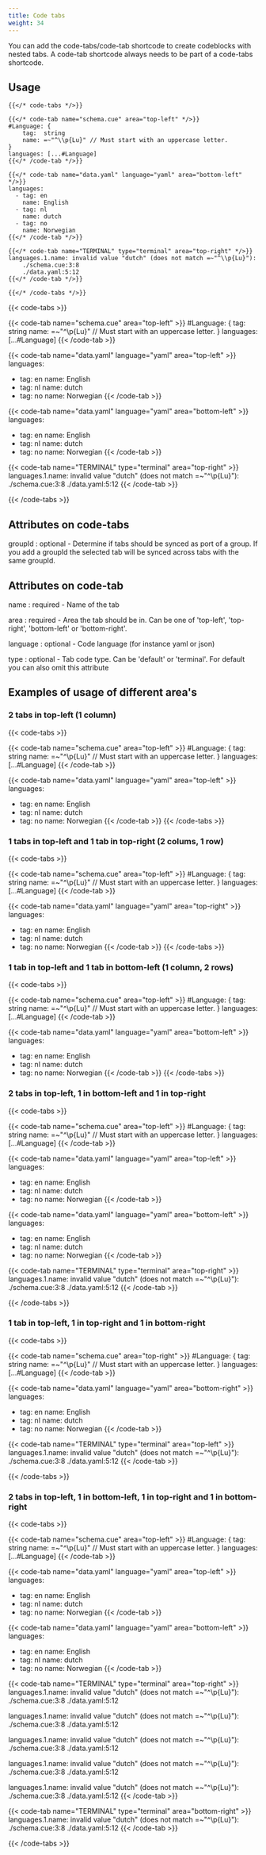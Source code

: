 ```yaml
---
title: Code tabs
weight: 34
---
```


You can add the code-tabs/code-tab shortcode to create codeblocks with nested tabs.
A code-tab shortcode always needs to be part of a code-tabs shortcode.

## Usage

```
{{</* code-tabs */>}}

{{</* code-tab name="schema.cue" area="top-left" */>}}
#Language: {
	tag:  string
	name: =~"^\\p{Lu}" // Must start with an uppercase letter.
}
languages: [...#Language]
{{</* /code-tab */>}}

{{</* code-tab name="data.yaml" language="yaml" area="bottom-left" */>}}
languages:
  - tag: en
    name: English
  - tag: nl
    name: dutch
  - tag: no
    name: Norwegian
{{</* /code-tab */>}}

{{</* code-tab name="TERMINAL" type="terminal" area="top-right" */>}}
languages.1.name: invalid value "dutch" (does not match =~"^\\p{Lu}"):
    ./schema.cue:3:8
    ./data.yaml:5:12
{{</* /code-tab */>}}

{{</* /code-tabs */>}}
```

{{< code-tabs >}}

{{< code-tab name="schema.cue" area="top-left" >}}
#Language: {
tag:  string
name: =~"^\\p{Lu}" // Must start with an uppercase letter.
}
languages: [...#Language]
{{< /code-tab >}}

{{< code-tab name="data.yaml" language="yaml" area="top-left" >}}
languages:
- tag: en
  name: English
- tag: nl
  name: dutch
- tag: no
  name: Norwegian
{{< /code-tab >}}

{{< code-tab name="data.yaml" language="yaml" area="bottom-left" >}}
languages:
- tag: en
  name: English
- tag: nl
  name: dutch
- tag: no
  name: Norwegian
{{< /code-tab >}}

{{< code-tab name="TERMINAL" type="terminal" area="top-right" >}}
languages.1.name: invalid value "dutch" (does not match =~"^\\p{Lu}"):
./schema.cue:3:8
./data.yaml:5:12
{{< /code-tab >}}

{{< /code-tabs >}}

## Attributes on code-tabs

groupId
: optional - Determine if tabs should be synced as port of a group.
If you add a groupId the selected tab will be synced across tabs with the same groupId.

## Attributes on code-tab

name
: required - Name of the tab

area
: required - Area the tab should be in. Can be one of 'top-left', 'top-right', 'bottom-left' or 'bottom-right'.

language
: optional - Code language (for instance yaml or json)

type
: optional - Tab code type. Can be 'default' or 'terminal'. For default you can also omit this attribute

## Examples of usage of different area's

### 2 tabs in top-left (1 column)
{{< code-tabs >}}

{{< code-tab name="schema.cue" area="top-left" >}}
#Language: {
tag:  string
name: =~"^\\p{Lu}" // Must start with an uppercase letter.
}
languages: [...#Language]
{{< /code-tab >}}

{{< code-tab name="data.yaml" language="yaml" area="top-left" >}}
languages:
- tag: en
  name: English
- tag: nl
  name: dutch
- tag: no
  name: Norwegian
{{< /code-tab >}}
  {{< /code-tabs >}}


### 1 tabs in top-left and 1 tab in top-right (2 colums, 1 row)
{{< code-tabs >}}

{{< code-tab name="schema.cue" area="top-left" >}}
#Language: {
tag:  string
name: =~"^\\p{Lu}" // Must start with an uppercase letter.
}
languages: [...#Language]
{{< /code-tab >}}

{{< code-tab name="data.yaml" language="yaml" area="top-right" >}}
languages:
- tag: en
  name: English
- tag: nl
  name: dutch
- tag: no
  name: Norwegian
{{< /code-tab >}}
  {{< /code-tabs >}}


### 1 tab in top-left and 1 tab in bottom-left (1 column, 2 rows)
{{< code-tabs >}}

{{< code-tab name="schema.cue" area="top-left" >}}
#Language: {
tag:  string
name: =~"^\\p{Lu}" // Must start with an uppercase letter.
}
languages: [...#Language]
{{< /code-tab >}}

{{< code-tab name="data.yaml" language="yaml" area="bottom-left" >}}
languages:
- tag: en
  name: English
- tag: nl
  name: dutch
- tag: no
  name: Norwegian
{{< /code-tab >}}
  {{< /code-tabs >}}

### 2 tabs in top-left, 1 in bottom-left and 1 in top-right

{{< code-tabs >}}

{{< code-tab name="schema.cue" area="top-left" >}}
#Language: {
tag:  string
name: =~"^\\p{Lu}" // Must start with an uppercase letter.
}
languages: [...#Language]
{{< /code-tab >}}

{{< code-tab name="data.yaml" language="yaml" area="top-left" >}}
languages:
- tag: en
  name: English
- tag: nl
  name: dutch
- tag: no
  name: Norwegian
{{< /code-tab >}}

{{< code-tab name="data.yaml" language="yaml" area="bottom-left" >}}
languages:
- tag: en
  name: English
- tag: nl
  name: dutch
- tag: no
  name: Norwegian
{{< /code-tab >}}

{{< code-tab name="TERMINAL" type="terminal" area="top-right" >}}
languages.1.name: invalid value "dutch" (does not match =~"^\\p{Lu}"):
./schema.cue:3:8
./data.yaml:5:12
{{< /code-tab >}}

{{< /code-tabs >}}

### 1 tab in top-left, 1 in top-right and 1 in bottom-right

{{< code-tabs >}}

{{< code-tab name="schema.cue" area="top-right" >}}
#Language: {
tag:  string
name: =~"^\\p{Lu}" // Must start with an uppercase letter.
}
languages: [...#Language]
{{< /code-tab >}}

{{< code-tab name="data.yaml" language="yaml" area="bottom-right" >}}
languages:
- tag: en
  name: English
- tag: nl
  name: dutch
- tag: no
  name: Norwegian
{{< /code-tab >}}

{{< code-tab name="TERMINAL" type="terminal" area="top-left" >}}
languages.1.name: invalid value "dutch" (does not match =~"^\\p{Lu}"):
./schema.cue:3:8
./data.yaml:5:12
{{< /code-tab >}}

{{< /code-tabs >}}

### 2 tabs in top-left, 1 in bottom-left,  1 in top-right and 1 in bottom-right

{{< code-tabs >}}

{{< code-tab name="schema.cue" area="top-left" >}}
#Language: {
tag:  string
name: =~"^\\p{Lu}" // Must start with an uppercase letter.
}
languages: [...#Language]
{{< /code-tab >}}

{{< code-tab name="data.yaml" language="yaml" area="top-left" >}}
languages:
- tag: en
  name: English
- tag: nl
  name: dutch
- tag: no
  name: Norwegian
{{< /code-tab >}}

{{< code-tab name="data.yaml" language="yaml" area="bottom-left" >}}
languages:
- tag: en
  name: English
- tag: nl
  name: dutch
- tag: no
  name: Norwegian
{{< /code-tab >}}

{{< code-tab name="TERMINAL" type="terminal" area="top-right" >}}
languages.1.name: invalid value "dutch" (does not match =~"^\\p{Lu}"):
./schema.cue:3:8
./data.yaml:5:12

languages.1.name: invalid value "dutch" (does not match =~"^\\p{Lu}"):
./schema.cue:3:8
./data.yaml:5:12

languages.1.name: invalid value "dutch" (does not match =~"^\\p{Lu}"):
./schema.cue:3:8
./data.yaml:5:12

languages.1.name: invalid value "dutch" (does not match =~"^\\p{Lu}"):
./schema.cue:3:8
./data.yaml:5:12

languages.1.name: invalid value "dutch" (does not match =~"^\\p{Lu}"):
./schema.cue:3:8
./data.yaml:5:12
{{< /code-tab >}}

{{< code-tab name="TERMINAL" type="terminal" area="bottom-right" >}}
languages.1.name: invalid value "dutch" (does not match =~"^\\p{Lu}"):
./schema.cue:3:8
./data.yaml:5:12
{{< /code-tab >}}

{{< /code-tabs >}}
